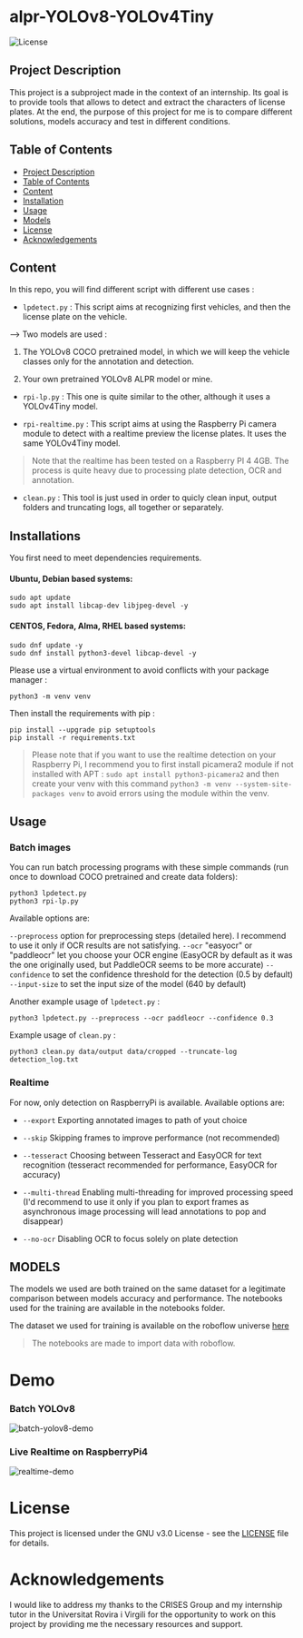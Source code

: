 #  alpr-YOLOv8-YOLOv4Tiny
![License](https://img.shields.io/badge/license-GNU-blue.svg) 
##  Project Description

This project is a subproject made in the context of an internship. Its goal is to provide tools that allows to detect and extract the characters of license plates. At the end, the purpose of this project for me is to compare different solutions, models accuracy and test in different conditions.

##  Table of Contents

- [Project Description](#project-description)
- [Table of Contents](#table-of-contents)
- [Content](#content)
- [Installation](#installations)
- [Usage](#usage)
- [Models](#models)
- [License](#license)
- [Acknowledgements](#Acknowledgements)

##  Content
 
In this repo, you will find different script with different use cases :

-  `lpdetect.py` : This script aims at recognizing first vehicles, and then the license plate on the vehicle.

--> Two models are used :

1. The YOLOv8 COCO pretrained model, in which we will keep the vehicle classes only for the annotation and detection.

2. Your own pretrained YOLOv8 ALPR model or mine.

-  `rpi-lp.py` : This one is quite similar to the other, although it uses a YOLOv4Tiny model.

-  `rpi-realtime.py` : This script aims at using the Raspberry Pi camera module to detect with a realtime preview the license plates. It uses the same YOLOv4Tiny model.

>  Note that the realtime has been tested on a Raspberry PI 4 4GB. The process is quite heavy due to processing plate detection, OCR and annotation.

-  `clean.py` : This tool is just used in order to quicly clean input, output folders and truncating logs, all together or separately.  

##  Installations

You first need to meet dependencies requirements.

  

####  Ubuntu, Debian based systems:

```
sudo apt update
sudo apt install libcap-dev libjpeg-devel -y
```

####  CENTOS, Fedora, Alma, RHEL based systems:

```
sudo dnf update -y
sudo dnf install python3-devel libcap-devel -y
```

Please use a virtual environment to avoid conflicts with your package manager :

```
python3 -m venv venv
```

  

  

Then install the requirements with pip :

```
pip install --upgrade pip setuptools
pip install -r requirements.txt
```

>  Please note that if you want to use the realtime detection on your Raspberry Pi, I recommend you to first install picamera2 module if not installed with APT : `sudo apt install python3-picamera2` and then create your venv with this command `python3 -m venv --system-site-packages venv` to avoid errors using the module within the venv.

## Usage
### Batch images 
You can run batch processing programs with these simple commands (run once to download COCO pretrained and create data folders): 
```
python3 lpdetect.py 
python3 rpi-lp.py
```
Available options are:

`--preprocess` option for preprocessing steps (detailed here). I recommend to use it only if OCR results are not satisfying.
`--ocr` "easyocr" or "paddleocr" let you choose your OCR engine (EasyOCR by default as it was the one originally used, but PaddleOCR seems to be more accurate)
`--confidence` <float> to set the confidence threshold for the detection (0.5 by default)
`--input-size`  <int> to set the input size of the model (640 by default)

Another example usage of `lpdetect.py` :


```
python3 lpdetect.py --preprocess --ocr paddleocr --confidence 0.3 
```


Example usage of `clean.py` :
```
python3 clean.py data/output data/cropped --truncate-log detection_log.txt
```

### Realtime
For now, only detection on RaspberryPi is available. 
Available options are:

* `--export` Exporting annotated images to path of yout choice

* `--skip` Skipping frames to improve performance (not recommended)

* `--tesseract` Choosing between Tesseract and EasyOCR for text recognition (tesseract recommended for performance, EasyOCR for accuracy)

* `--multi-thread` Enabling multi-threading for improved processing speed (I'd recommend to use it only if you plan to export frames as asynchronous image processing will lead annotations to pop and disappear)

* `--no-ocr` Disabling OCR to focus solely on plate detection


##  MODELS

The models we used are both trained on the same dataset for a legitimate comparison between models accuracy and performance. The notebooks used for the training are available in the notebooks folder.

The dataset we used for training is available on the roboflow universe [here](https://universe.roboflow.com/roboflow-universe-projects/license-plate-recognition-rxg4e)

>  The notebooks are made to import data with roboflow.

# Demo
### Batch YOLOv8
![batch-yolov8-demo](demo/batch.gif)

### Live Realtime on RaspberryPi4 

![realtime-demo](demo/rpi-realtime.gif)
# License
This project is licensed under the GNU v3.0 License - see the [LICENSE](LICENSE) file for details.

# Acknowledgements
I would like to address my thanks to the CRISES Group and my internship tutor in the Universitat Rovira i Virgili for the opportunity to work on this project by providing me the necessary resources and support. 
